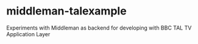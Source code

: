 middleman-talexample
====================

Experiments with Middleman as backend for developing with BBC TAL TV Application Layer
